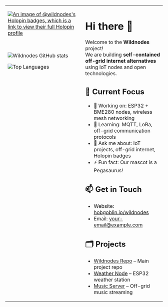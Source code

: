 <table>
<tr>
<td width="220" valign="top">

<!-- Holopin badges in the left sidebar -->
[![An image of @wildnodes's Holopin badges, which is a link to view their full Holopin profile](https://holopin.me/wildnodes)](https://holopin.io/@wildnodes)

<br>

<!-- GitHub stats stacked under badges -->
![Wildnodes GitHub stats](https://github-readme-stats.vercel.app/api?username=wildnodes&show_icons=true&theme=radical&hide_border=true)

![Top Languages](https://github-readme-stats.vercel.app/api/top-langs/?username=wildnodes&layout=compact&hide_border=true)

</td>
<td valign="top" style="padding-left: 20px;">

# Hi there 👋

Welcome to the **Wildnodes** project!  
We are building **self-contained off-grid internet alternatives** using IoT nodes and open technologies.

## 🔧 Current Focus
- 🔭 Working on: ESP32 + BME280 nodes, wireless mesh networking  
- 🌱 Learning: MQTT, LoRa, off-grid communication protocols  
- 💬 Ask me about: IoT projects, off-grid internet, Holopin badges  
- ⚡ Fun fact: Our mascot is a Pegasaurus!

## 📫 Get in Touch
- Website: [hobgoblin.io/wildnodes](https://hobgoblin.io/wildnodes)  
- Email: your-email@example.com

## 🗂 Projects
- [Wildnodes Repo](https://github.com/wildnodes/Wildnodes) – Main project repo  
- [Weather Node](https://github.com/wildnodes/weather-node) – ESP32 weather station  
- [Music Server](https://github.com/wildnodes/music-server) – Off-grid music streaming

</td>
</tr>
</table>
